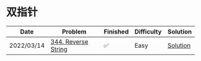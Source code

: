 # 双指针
| Date       | Problem                                                              | Finished | Difficulty | Solution                                           |
|------------|----------------------------------------------------------------------|----------|------------|----------------------------------------------------|
| 2022/03/14 | [344. Reverse String](https://leetcode.com/problems/reverse-string/) | ✅        | Easy       | [Solution](./src/doublePointor/ReverseString.java) |
